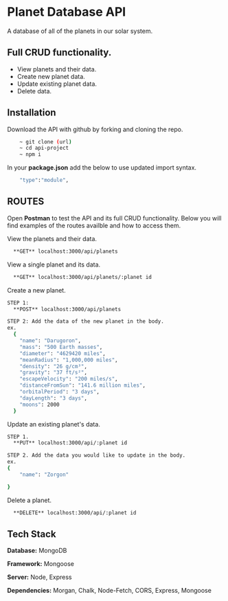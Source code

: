 # Planet Database API

A database of all of the planets in our solar system.


## Full CRUD functionality.

- View planets and their data.
- Create new planet data.
- Update existing planet data.
- Delete data.


## Installation

Download the API with github by forking and cloning the repo.

```bash
    ~ git clone (url)
    ~ cd api-project
    ~ npm i
```
In your **package.json** add the below to use updated import syntax.
```bash
    "type":"module",
```

## ROUTES

Open **Postman** to test the API and its full CRUD functionality. Below you will find examples of the routes availble and how to access them.


View the planets and their data.
```bash
  **GET** localhost:3000/api/planets
```
View a single planet and its data.
```bash
  **GET** localhost:3000/api/planets/:planet id
```
Create a new planet.
```bash
STEP 1:
  **POST** localhost:3000/api/planets
```
```bash
STEP 2: Add the data of the new planet in the body.
ex.
  {
    "name": "Darugoron",
    "mass": "500 Earth masses",
    "diameter": "4629420 miles",
    "meanRadius": "1,000,000 miles",
    "density": "26 g/cm³",
    "gravity": "37 ft/s²",
    "escapeVelocity": "200 miles/s",
    "distanceFromSun": "141.6 million miles",
    "orbitalPeriod": "3 days",
    "dayLength": "3 days",
    "moons": 2000
  }
```
Update an existing planet's data.
```bash
STEP 1.
  **PUT** localhost:3000/api/:planet id 
```
```bash
STEP 2. Add the data you would like to update in the body.
ex.
{
    "name": "Zorgon"

}
```
Delete a planet.
```bash
  **DELETE** localhost:3000/api/:planet id 
```



## Tech Stack

**Database:** MongoDB

**Framework:** Mongoose

**Server:** Node, Express

**Dependencies:** Morgan, Chalk, Node-Fetch, CORS, Express, Mongoose

